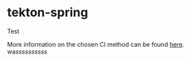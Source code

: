 # tekton-spring

Test

More information on the chosen CI method can be found [here](https://github.com/kenshinbon/tekton-spring/blob/main/CI.md).
wassssssssss
